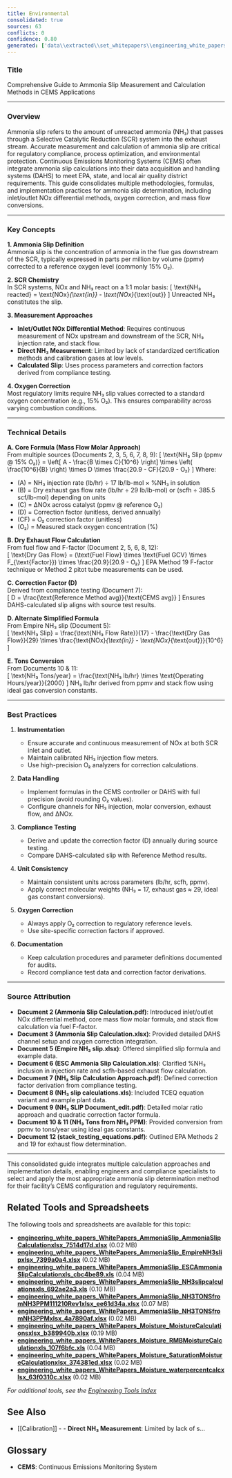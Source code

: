 ```yaml
---
title: Environmental
consolidated: true
sources: 63
conflicts: 0
confidence: 0.80
generated: ['data\\extracted\\set_whitepapers\\engineering_white_papers_WhitePapers_Alarms_RetriggerRelayOutputAlarmdocx_90deeaa2.md', 'data\\extracted\\set_whitepapers\\engineering_white_papers_WhitePapers_AmmoniaSlip_AmmoniaSlipCalculationpdf_ee8268f6.md', 'data\\extracted\\set_whitepapers\\engineering_white_papers_WhitePapers_AmmoniaSlip_AmmoniaSlipCalculationxlsx_7514d17d.md', 'data\\extracted\\set_whitepapers\\engineering_white_papers_WhitePapers_AmmoniaSlip_Ammonia_Slipequationdocx_0bda66bb.md', 'data\\extracted\\set_whitepapers\\engineering_white_papers_WhitePapers_AmmoniaSlip_EmpireNH3slipxlsx_7399a0a4.md', 'data\\extracted\\set_whitepapers\\engineering_white_papers_WhitePapers_AmmoniaSlip_ESCAmmoniaSlipCalculationxls_cbc4be89.md', 'data\\extracted\\set_whitepapers\\engineering_white_papers_WhitePapers_AmmoniaSlip_NH3SlipCalculationApproachpdf_36d8572a.md', 'data\\extracted\\set_whitepapers\\engineering_white_papers_WhitePapers_AmmoniaSlip_NH3slipcalculationsxls_692ae2a3.md', 'data\\extracted\\set_whitepapers\\engineering_white_papers_WhitePapers_AmmoniaSlip_NH3SLIPDocument_editpdf_7b1ad1e0.md', 'data\\extracted\\set_whitepapers\\engineering_white_papers_WhitePapers_AmmoniaSlip_NH3TONSfromNH3PPM111210Rev1xlsx_ee61d34a.md', 'data\\extracted\\set_whitepapers\\engineering_white_papers_WhitePapers_AmmoniaSlip_NH3TONSfromNH3PPMxlsx_4a7890af.md', 'data\\extracted\\set_whitepapers\\engineering_white_papers_WhitePapers_AmmoniaSlip_stack_testing_equationspdf_fc2559c8.md', 'data\\extracted\\set_whitepapers\\engineering_white_papers_WhitePapers_Calculations_GHGCalculationComparisondocx_aa8c17c8.md', 'data\\extracted\\set_whitepapers\\engineering_white_papers_WhitePapers_Calculations_H2SO4_Calcspdf_46d0f226.md', 'data\\extracted\\set_whitepapers\\engineering_white_papers_WhitePapers_EquationsListdocx_f4297b57.md', 'data\\extracted\\set_whitepapers\\engineering_white_papers_WhitePapers_FleetVision_FV311RNs_GR_06-2012pdf_4d653765.md', 'data\\extracted\\set_whitepapers\\engineering_white_papers_WhitePapers_FleetVision_FV_InstallGuide_2012-05pdf_8fe8d86f.md', 'data\\extracted\\set_whitepapers\\engineering_white_papers_WhitePapers_FleetVision_FV_PrintedGuide_2012-06pdf_94e946c8.md', 'data\\extracted\\set_whitepapers\\engineering_white_papers_WhitePapers_ForceStackVisionUninstall_HowtoForceUninstallStackVisiondocx_a36d6b2f.md', 'data\\extracted\\set_whitepapers\\engineering_white_papers_WhitePapers_Moisture_FlueGasMoistureLevelsDownstreamofaScrubberpdf_138f5869.md', 'data\\extracted\\set_whitepapers\\engineering_white_papers_WhitePapers_Moisture_MoistureCalculationsxlsx_b389940b.md', 'data\\extracted\\set_whitepapers\\engineering_white_papers_WhitePapers_Moisture_physical_properties_tablepdf_8a0ce796.md', 'data\\extracted\\set_whitepapers\\engineering_white_papers_WhitePapers_Moisture_RMBMoistureCalculationxls_107f6bfc.md', 'data\\extracted\\set_whitepapers\\engineering_white_papers_WhitePapers_Moisture_SaturationMoistureCalculationxlsx_374381ed.md', 'data\\extracted\\set_whitepapers\\engineering_white_papers_WhitePapers_Moisture_vaporPressurepdf_77ba1eb9.md', 'data\\extracted\\set_whitepapers\\engineering_white_papers_WhitePapers_Moisture_waterpercentcalcxlsx_63f0310c.md', 'data\\extracted\\set_whitepapers\\engineering_white_papers_WhitePapers_PADEPRev8_CEMOnlineGuidance20110621docx_7e566edb.md', 'data\\extracted\\set_whitepapers\\engineering_white_papers_WhitePapers_PADEPRev8_Certificationpdf_1d4f8477.md', 'data\\extracted\\set_whitepapers\\engineering_white_papers_WhitePapers_PADEPRev8_Old_PADEPRegulationspdf_e68d1cbd.md', 'data\\extracted\\set_whitepapers\\engineering_white_papers_WhitePapers_PADEPRev8_Old_Title25Padeppdf_4c57d234.md', 'data\\extracted\\set_whitepapers\\engineering_white_papers_WhitePapers_PADEPRev8_PADEPSafePassageRoadMapxls_9835ccc5.md', 'data\\extracted\\set_whitepapers\\engineering_white_papers_WhitePapers_PADEPRev8_possiblePADEPQuestionsdocx_13dc1c29.md', 'data\\extracted\\set_whitepapers\\engineering_white_papers_WhitePapers_PADEPRev8_SV_PADEPUserRef_Aug2013pdf_11a6d04c.md', 'data\\extracted\\set_whitepapers\\engineering_white_papers_WhitePapers_RatioEvaluation_RatioEvaluationxlsx_131ef366.md', 'data\\extracted\\set_whitepapers\\engineering_white_papers_WhitePapers_SampleTests_AnalyzerRangeEvaluationpdf_d5155baa.md', 'data\\extracted\\set_whitepapers\\engineering_white_papers_WhitePapers_SampleTests_CycleTimeTestpdf_9427eb03.md', 'data\\extracted\\set_whitepapers\\engineering_white_papers_WhitePapers_SampleTests_Flow-To-Loadpdf_d3e20d7c.md', 'data\\extracted\\set_whitepapers\\engineering_white_papers_WhitePapers_SampleTests_FormulaVerificationpdf_8f8537d9.md', 'data\\extracted\\set_whitepapers\\engineering_white_papers_WhitePapers_SampleTests_LinearityTestpdf_6b436f01.md', 'data\\extracted\\set_whitepapers\\engineering_white_papers_WhitePapers_SampleTests_NoxCorrelationTestpdf_3979bce5.md', 'data\\extracted\\set_whitepapers\\engineering_white_papers_WhitePapers_SampleTests_NOXCorr_2004xls_1a0b87f6.md', 'data\\extracted\\set_whitepapers\\engineering_white_papers_WhitePapers_SampleTests_OpacityTestpdf_9bf15219.md', 'data\\extracted\\set_whitepapers\\engineering_white_papers_WhitePapers_SampleTests_RATAFINALpdf_db852e94.md', 'data\\extracted\\set_whitepapers\\engineering_white_papers_WhitePapers_SampleTests_RATATestpdf_821ce977.md', 'data\\extracted\\set_whitepapers\\engineering_white_papers_WhitePapers_ServerMigration_HowtoForceUninstallStackVisiondocx_e554144b.md', 'data\\extracted\\set_whitepapers\\engineering_white_papers_WhitePapers_ServerMigration_Old_ServerMigrationCheckList20210825docx_a9f72d77.md', 'data\\extracted\\set_whitepapers\\engineering_white_papers_WhitePapers_ServerMigration_Old_ServerMigrationCheckList20210916docx_53715b6a.md', 'data\\extracted\\set_whitepapers\\engineering_white_papers_WhitePapers_ServerMigration_Old_ServerMigration_Kick-OffMeeting_Agendadocx_386f8f59.md', 'data\\extracted\\set_whitepapers\\engineering_white_papers_WhitePapers_ServerMigration_Old_ServerMigration_Kick-OffMeeting_DATEdocx_bb2a9824.md', 'data\\extracted\\set_whitepapers\\engineering_white_papers_WhitePapers_ServerMigration_OtherRelevantFiles-GetUpdatedVersionsfromSalesForceDuringMigrationtxt_5a741c20.md', 'data\\extracted\\set_whitepapers\\engineering_white_papers_WhitePapers_ServerMigration_ServerMigrationCheckList20230511docx_1e316e9d.md', 'data\\extracted\\set_whitepapers\\engineering_white_papers_WhitePapers_ServerMigration_ServerMigrationRunthroughVideotxt_c257f181.md', 'data\\extracted\\set_whitepapers\\engineering_white_papers_WhitePapers_ServerMigration_ServerMigration_Kick-OffMeeting_Agenda_20230524docx_b10485c3.md', 'data\\extracted\\set_whitepapers\\engineering_white_papers_WhitePapers_StackVision_NewSUBNON75Taskpdf_476d022a.md', 'data\\extracted\\set_whitepapers\\engineering_white_papers_WhitePapers_XScript_XScriptWhitePaper02-12-2020docx_36661866.md', 'data\\extracted\\set_whitepapers\\engineering_white_papers_WhitePapers_XScript_XScriptWhitePaper02-12-2020pdf_2054a32d.md', 'data\\extracted\\set_whitepapers\\engineering_white_papers_WhitePapers_XScript_XScriptWhitePaper05-12-2022docx_f67231bc.md', 'data\\extracted\\set_whitepapers\\engineering_white_papers_WhitePapers_XScript_XScriptWhitePaper06-11-2019docx_bb42bba8.md', 'data\\extracted\\set_whitepapers\\engineering_white_papers_WhitePapers_XScript_XScriptWhitePaper06-11-2019pdf_04e1461e.md', 'data\\extracted\\set_whitepapers\\engineering_white_papers_WhitePapers_XScript_XScriptWhitePaper11-2-2023docx_340ffb01.md', 'data\\extracted\\set_whitepapers\\engineering_white_papers_WhitePapers_XScript_XScriptWhitePaper11-27-18docx_71bd2b56.md', 'data\\extracted\\set_whitepapers\\engineering_white_papers_WhitePapers_ConsecutiveDaysCalDriftover2XPS_EquationsListdocx_52de72f2.md', 'data\\extracted\\set_whitepapers\\engineering_white_papers_WhitePapers_FleetVision_FVOnlineHelpFVAgentandStackVisionConnectiondocx_42a8d9a6.md']  # This would be a timestamp
---
```


### Title
Comprehensive Guide to Ammonia Slip Measurement and Calculation Methods in CEMS Applications

---

### Overview
Ammonia slip refers to the amount of unreacted ammonia (NH₃) that passes through a Selective Catalytic Reduction (SCR) system into the exhaust stream. Accurate measurement and calculation of ammonia slip are critical for regulatory compliance, process optimization, and environmental protection. Continuous Emissions Monitoring Systems (CEMS) often integrate ammonia slip calculations into their data acquisition and handling systems (DAHS) to meet EPA, state, and local air quality district requirements. This guide consolidates multiple methodologies, formulas, and implementation practices for ammonia slip determination, including inlet/outlet NOx differential methods, oxygen correction, and mass flow conversions.

---

### Key Concepts

**1. Ammonia Slip Definition**  
Ammonia slip is the concentration of ammonia in the flue gas downstream of the SCR, typically expressed in parts per million by volume (ppmv) corrected to a reference oxygen level (commonly 15% O₂).

**2. SCR Chemistry**  
In SCR systems, NOx and NH₃ react on a 1:1 molar basis:
\[
\text{NH₃ reacted} = \text{NOx}_{\text{in}} - \text{NOx}_{\text{out}}
\]
Unreacted NH₃ constitutes the slip.

**3. Measurement Approaches**  
- **Inlet/Outlet NOx Differential Method**: Requires continuous measurement of NOx upstream and downstream of the SCR, NH₃ injection rate, and stack flow.
- **Direct NH₃ Measurement**: Limited by lack of standardized certification methods and calibration gases at low levels.
- **Calculated Slip**: Uses process parameters and correction factors derived from compliance testing.

**4. Oxygen Correction**  
Most regulatory limits require NH₃ slip values corrected to a standard oxygen concentration (e.g., 15% O₂). This ensures comparability across varying combustion conditions.

---

### Technical Details

**A. Core Formula (Mass Flow Molar Approach)**  
From multiple sources (Documents 2, 3, 5, 6, 7, 8, 9):
\[
\text{NH₃ Slip (ppmv @ 15\% O₂)} = \left[ A - \frac{B \times C}{10^6} \right] \times \left( \frac{10^6}{B} \right) \times D \times \frac{20.9 - CF}{20.9 - O₂}
\]
Where:  
- \(A\) = NH₃ injection rate (lb/hr) ÷ 17 lb/lb-mol × %NH₃ in solution  
- \(B\) = Dry exhaust gas flow rate (lb/hr ÷ 29 lb/lb-mol) or (scfh ÷ 385.5 scf/lb-mol) depending on units  
- \(C\) = ΔNOx across catalyst (ppmv @ reference O₂)  
- \(D\) = Correction factor (unitless, derived annually)  
- \(CF\) = O₂ correction factor (unitless)  
- \(O₂\) = Measured stack oxygen concentration (%)  

**B. Dry Exhaust Flow Calculation**  
From fuel flow and F-factor (Document 2, 5, 6, 8, 12):  
\[
\text{Dry Gas Flow} = (\text{Fuel Flow} \times \text{Fuel GCV} \times F_{\text{Factor}}) \times \frac{20.9}{20.9 - O₂}
\]
EPA Method 19 F-factor technique or Method 2 pitot tube measurements can be used.

**C. Correction Factor (D)**  
Derived from compliance testing (Document 7):  
\[
D = \frac{\text{Reference Method avg}}{\text{CEMS avg}}
\]
Ensures DAHS-calculated slip aligns with source test results.

**D. Alternate Simplified Formula**  
From Empire NH₃ slip (Document 5):  
\[
\text{NH₃ Slip} = \frac{\text{NH₃ Flow Rate}}{17} - \frac{\text{Dry Gas Flow}}{29} \times \frac{\text{NOx}_{\text{in}} - \text{NOx}_{\text{out}}}{10^6}
\]

**E. Tons Conversion**  
From Documents 10 & 11:  
\[
\text{NH₃ Tons/year} = \frac{\text{NH₃ lb/hr} \times \text{Operating Hours/year}}{2000}
\]
NH₃ lb/hr derived from ppmv and stack flow using ideal gas conversion constants.

---

### Best Practices

1. **Instrumentation**  
   - Ensure accurate and continuous measurement of NOx at both SCR inlet and outlet.
   - Maintain calibrated NH₃ injection flow meters.
   - Use high-precision O₂ analyzers for correction calculations.

2. **Data Handling**  
   - Implement formulas in the CEMS controller or DAHS with full precision (avoid rounding O₂ values).
   - Configure channels for NH₃ injection, molar conversion, exhaust flow, and ΔNOx.

3. **Compliance Testing**  
   - Derive and update the correction factor (D) annually during source testing.
   - Compare DAHS-calculated slip with Reference Method results.

4. **Unit Consistency**  
   - Maintain consistent units across parameters (lb/hr, scfh, ppmv).
   - Apply correct molecular weights (NH₃ = 17, exhaust gas ≈ 29, ideal gas constant conversions).

5. **Oxygen Correction**  
   - Always apply O₂ correction to regulatory reference levels.
   - Use site-specific correction factors if approved.

6. **Documentation**  
   - Keep calculation procedures and parameter definitions documented for audits.
   - Record compliance test data and correction factor derivations.

---

### Source Attribution

- **Document 2 (Ammonia Slip Calculation.pdf)**: Introduced inlet/outlet NOx differential method, core mass flow molar formula, and stack flow calculation via fuel F-factor.
- **Document 3 (Ammonia Slip Calculation.xlsx)**: Provided detailed DAHS channel setup and oxygen correction integration.
- **Document 5 (Empire NH₃ slip.xlsx)**: Offered simplified slip formula and example data.
- **Document 6 (ESC Ammonia Slip Calculation.xls)**: Clarified %NH₃ inclusion in injection rate and scfh-based exhaust flow calculation.
- **Document 7 (NH₃ Slip Calculation Approach.pdf)**: Defined correction factor derivation from compliance testing.
- **Document 8 (NH₃ slip calculations.xls)**: Included TCEQ equation variant and example plant data.
- **Document 9 (NH₃ SLIP Document_edit.pdf)**: Detailed molar ratio approach and quadratic correction factor formula.
- **Document 10 & 11 (NH₃ Tons from NH₃ PPM)**: Provided conversion from ppmv to tons/year using ideal gas constants.
- **Document 12 (stack_testing_equations.pdf)**: Outlined EPA Methods 2 and 19 for exhaust flow determination.

---

This consolidated guide integrates multiple calculation approaches and implementation details, enabling engineers and compliance specialists to select and apply the most appropriate ammonia slip determination method for their facility’s CEMS configuration and regulatory requirements.

## Related Tools and Spreadsheets

The following tools and spreadsheets are available for this topic:

- **[engineering_white_papers_WhitePapers_AmmoniaSlip_AmmoniaSlipCalculationxlsx_7514d17d.xlsx](../tools/engineering_white_papers_WhitePapers_AmmoniaSlip_AmmoniaSlipCalculationxlsx_7514d17d.xlsx)** (0.02 MB)
- **[engineering_white_papers_WhitePapers_AmmoniaSlip_EmpireNH3slipxlsx_7399a0a4.xlsx](../tools/engineering_white_papers_WhitePapers_AmmoniaSlip_EmpireNH3slipxlsx_7399a0a4.xlsx)** (0.02 MB)
- **[engineering_white_papers_WhitePapers_AmmoniaSlip_ESCAmmoniaSlipCalculationxls_cbc4be89.xls](../tools/engineering_white_papers_WhitePapers_AmmoniaSlip_ESCAmmoniaSlipCalculationxls_cbc4be89.xls)** (0.04 MB)
- **[engineering_white_papers_WhitePapers_AmmoniaSlip_NH3slipcalculationsxls_692ae2a3.xls](../tools/engineering_white_papers_WhitePapers_AmmoniaSlip_NH3slipcalculationsxls_692ae2a3.xls)** (0.10 MB)
- **[engineering_white_papers_WhitePapers_AmmoniaSlip_NH3TONSfromNH3PPM111210Rev1xlsx_ee61d34a.xlsx](../tools/engineering_white_papers_WhitePapers_AmmoniaSlip_NH3TONSfromNH3PPM111210Rev1xlsx_ee61d34a.xlsx)** (0.07 MB)
- **[engineering_white_papers_WhitePapers_AmmoniaSlip_NH3TONSfromNH3PPMxlsx_4a7890af.xlsx](../tools/engineering_white_papers_WhitePapers_AmmoniaSlip_NH3TONSfromNH3PPMxlsx_4a7890af.xlsx)** (0.02 MB)
- **[engineering_white_papers_WhitePapers_Moisture_MoistureCalculationsxlsx_b389940b.xlsx](../tools/engineering_white_papers_WhitePapers_Moisture_MoistureCalculationsxlsx_b389940b.xlsx)** (0.19 MB)
- **[engineering_white_papers_WhitePapers_Moisture_RMBMoistureCalculationxls_107f6bfc.xls](../tools/engineering_white_papers_WhitePapers_Moisture_RMBMoistureCalculationxls_107f6bfc.xls)** (0.04 MB)
- **[engineering_white_papers_WhitePapers_Moisture_SaturationMoistureCalculationxlsx_374381ed.xlsx](../tools/engineering_white_papers_WhitePapers_Moisture_SaturationMoistureCalculationxlsx_374381ed.xlsx)** (0.02 MB)
- **[engineering_white_papers_WhitePapers_Moisture_waterpercentcalcxlsx_63f0310c.xlsx](../tools/engineering_white_papers_WhitePapers_Moisture_waterpercentcalcxlsx_63f0310c.xlsx)** (0.02 MB)

*For additional tools, see the [Engineering Tools Index](../tools/README.md)*

## See Also

- [[Calibration]] - - **Direct NH₃ Measurement**: Limited by lack of s...


## Glossary

- **CEMS**: Continuous Emissions Monitoring System
